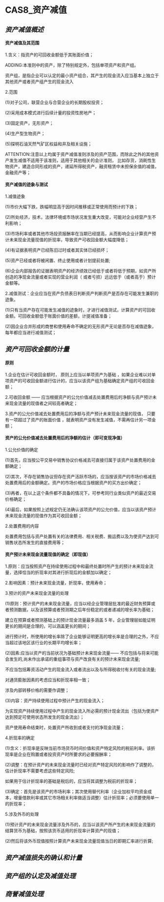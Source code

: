 # CAS8_资产减值
## *资产减值概述*
#### 资产减值及其范围
1.含义：指资产的可回收金额低于其账面价值；

ADDING:本准则中的资产，除了特别规定外，包括单项资产和资产组。

资产组，是指企业可以认定的最小资产组合，其产生的现金流入应当基本上独立于其他资产或者资产组产生的现金流入

2.范围

   (1)对子公司，联营企业与合营企业的长期股权投资；
  
   (2)采用成本模式进行后续计量的投资性房地产；
  
   (3)固定资产，无形资产；
  
   (4)生产型生物资产；
  
   (5)探明石油天然气矿区权益和井及相关设施；

ATTENTION:注意以上均属于资产减值准则涉及的资产范围，而除此之外的其他资产发生减值不适用于该准则，适用于其他相关的会计准则，
比如存货，消耗性生物资产，建造合同形成的资产，递延所得税资产，融资租赁中未担保余值的减值，金融资产等；
#### 资产减值的迹象与测试
1.减值迹象

   (1)市价大幅下跌，跌幅明显高于因时间推移或正常使用而预计的下跌；
  
   (2)所处经济，技术，法律环境或市场状况发生重大改变，可能对企业经营产生不利影响；
  
   (3)市场利率或者其他市场投资报酬率在当期已经提高，从而影响企业计算资产预计未来现金流量现值的折现率，导致资产可收回金额大幅度降低；
  
   (4)有证据表明资产已经陈旧过时或者其实体已经损坏；
  
   (5)资产已经或者将被闲置、终止使用或者计划提前处置;
  
   (6)企业内部报告的证据表明资产的经济绩效已经低于或者将低于预期，如资产所创造的净现金流量或者实现的营业利润（ 或者亏损）远远低于（或者高于）预计金额等。

2.减值测试：企业应当在资产负债表日判断资产判断资产是否存在可能发生兼职的迹象。

   (1)只有当资产存在可能发生减值的迹象时，才进行减值测试，计算资产的可回收金额。可回收金额低于账面价值的差额，计提减值准备；

   (2)因企业合并形成的商誉和使用寿命不确定的无形资产无论是否存在减值迹象，每年都应当进行减值测试；
   
## *资产可回收金额的计量*
#### 原则
1.企业在估计可收回金额时， 原则上应当以单项资产为基础 ，如果企业难以对单项资产的可收回金额进行估计的，应当以该资产组为基础确定资产组的可收回金额；

2.可收回金额 —— 应当根据资产的公允价值减去处置费用后的净额与资产预计未来现金流量的现值者之间较高者确定；

3.资产的公允价值减去处置费用后的净额与资产预计未来现金流量的现值， 只要有一项超过了资产的账面价值 ，就表明资产没有发生减值，不需再估计另一项金额；
#### 资产的公允价值减去处置费用后的净额的估计（即可变现净值）
1.公允价值的确定

   (1)首先，应当按公平交易中销售协议价格减去可直接归属于该资产处置费用的金额确定；

   (2)其次，不存在销售协议但存在资产活跃市场的，应当按该资产的市场价格减去处置费用后的金额确定。资产的市场价格应当根据资产的买方出价确定；

   (3)再者，在以上这个条件都不具备的情况下，可参考同行业类似资产的最近交易价格确定；

   (4)最后，如果按照上述规定仍无法确认该项资产的公允价值，应当以该资产预计未来现金流量的现值作为其可收回金额；

2.处置费用的内容

处置费用包括与资产处置有关的法律费用、相关税费、搬运费以及为使资产达到可销售状态所发生的直接费用等；
#### 资产预计未来现金流量现值的确定（即现值）
1.原则：应当按照资产在持续使用过程中和最终处置时所产生的预计未来现金流量，选择恰当的折现率对其进行折现后的金额加以确定；

2.影响因素：预计未来现金流量，折现率，使用寿命；

3.预计的资产未来现金流量的处理

   (1)原则：预计资产的未来现金流量，应当以经企业管理层批准的最近财务预算或者预测数据，以及该预算或者预测期之后年份稳定的或者递减的增长率为基础；

   建立在预算或者预测基础上的预计现金流量最多涵盖 5 年，企业管理层如能证明更长的期间是合理的，可以涵盖更长的期间；

   进行预计时，所使用的增长率除了企业能够证明更高的增长率是合理的之外，不应当超过该地区该行业的长期平均增长率；

   (2)因素:应当以资产的当前状况为基础预计未来现金流量—— 不应包括与将来可能会发生的,尚未作出承诺的重组事项与资产改良有关的预计未来现金流量;

   不应当包括筹资活动产生的现金流入或者流出以及与所得税收付有关的现金流量;

   对通货膨胀因素的考虑应当和折现率相一致；

   涉及内部转移价格的需要作调整；

   (3)内容：资产持续使用过程中预计产生的现金流入；

   为实现资产持续使用过程中产生的现金流入所必需的预计现金流出（包括为使资产达到预定可使用状态所发生的现金流出）；

   资产使用寿命结束时，处置资产所收到或者支付的净现金流量；

4.折现率的确定

   (1)含义：折现率是反映当前市场货币时间价值和资产特定风险的税前利率。该折现率是企业在购置或者投资资产时所要求的必要报酬率；

   (2)调整：在预计资产的未来现金流量时已经对资产特定风险的影响作了调整的，估计折现率不需要考虑这些特定风险;

   如果用于估计折现率的基础是税后的，应当将其调整为税前的折现率；

   (3)确定：首先是该资产的市场利率；其次使用替代利率（企业加权平均资金成本，增量借款利率或其它市场相关利率做适当调整）估计折现率；必须要使用单一的折现率；

5.涉及外币的处理

   (1)预计资产的未来现金流量涉及外币的，应当以该资产所产生的未来现金流量的结算货币为基础，按照该货币适用的折现率计算资产的现值；
   
   (2)然后将该外币现值按照计算资产未来现金流量现值当日的即期汇率进行折算;

## *资产减值损失的确认和计量*
## *资产组的认定及减值处理*
## *商誉减值处理*